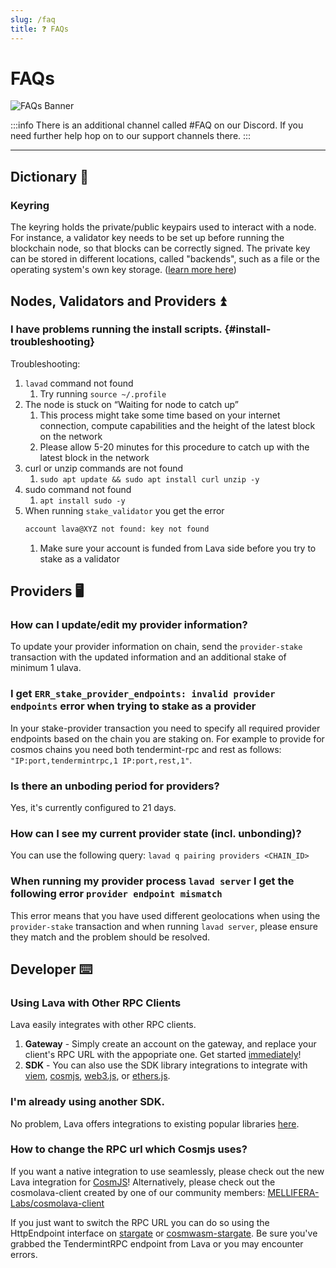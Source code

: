 ```yaml
---
slug: /faq
title: ❓ FAQs 
---
```


# FAQs

![FAQs Banner](/img/banner/FAQs.jpg)

:::info
There is an additional channel called #FAQ on our Discord. If you need further help hop on to our support channels there.
:::

<hr />

## Dictionary 📖

### Keyring
The keyring holds the private/public keypairs used to interact with a node. For instance, a validator key needs to be set up before running the blockchain node, so that blocks can be correctly signed. The private key can be stored in different locations, called "backends", such as a file or the operating system's own key storage. ([learn more here](https://docs.cosmos.network/main/run-node/keyring.html))


## Nodes, Validators and Providers ⏫
### I have problems running the install scripts. {#install-troubleshooting}

Troubleshooting:

1. `lavad` command not found
    1. Try running `source ~/.profile`
2. The node is stuck on “Waiting for node to catch up”
    1. This process might take some time based on your internet connection, compute capabilities and the height of the latest block on the network
    2. Please allow 5-20 minutes for this procedure to catch up with the latest block in the network
3. curl or unzip commands are not found
    1. `sudo apt update && sudo apt install curl unzip -y`
4. sudo command not found
    1. `apt install sudo -y`
5. When running `stake_validator` you get the error
    ```bash
    account lava@XYZ not found: key not found
    ```
    1. Make sure your account is funded from Lava side before you try to stake as a validator

## Providers 🖥️
### How can I update/edit my provider information?
To update your provider information on chain, send the `provider-stake` transaction with the updated information and an additional stake of minimum 1 ulava.

### I get `ERR_stake_provider_endpoints: invalid provider endpoints` error when trying to stake as a provider
In your stake-provider transaction you need to specify all required provider endpoints based on the chain you are staking on. For example to provide for cosmos chains you need both tendermint-rpc and rest as follows: `"IP:port,tendermintrpc,1 IP:port,rest,1"`.

### Is there an unboding period for providers?
Yes, it's currently configured to 21 days.

### How can I see my current provider state (incl. unbonding)?
You can use the following query: `lavad q pairing providers <CHAIN_ID>`

### When running my provider process `lavad server` I get the following error `provider endpoint mismatch`
This error means that you have used different geolocations when using  the `provider-stake` transaction and when running `lavad server`, please ensure they match and the problem should be resolved.

## Developer ⌨️



### Using Lava with Other RPC Clients

Lava easily integrates with other RPC clients. 

1. **Gateway** - Simply create an account on the gateway, and replace your client's RPC URL with the appopriate one. Get started [immediately](/gateway-getting-started)!
2. **SDK** - You can also use the SDK library integrations to integrate with [viem](/viem), [cosmjs](/cosmjs), [web3.js](/web3js), or [ethers.js](/ethersjs5).



### I'm already using another SDK.
No problem, Lava offers integrations to existing popular libraries [here](/sdk-integrations).


### How to change the RPC url which Cosmjs uses?

If you want a native integration to use seamlessly, please check out the new Lava integration for [CosmJS](/cosmjs)!
Alternatively, please check out the cosmolava-client created by one of our community members: [MELLIFERA-Labs/cosmolava-client](https://github.com/MELLIFERA-Labs/cosmolava-client)

If you just want to switch the RPC URL you can do so using the HttpEndpoint interface on [stargate](https://cosmos.github.io/cosmjs/latest/stargate/interfaces/HttpEndpoint.html#url) or [cosmwasm-stargate](https://cosmos.github.io/cosmjs/latest/cosmwasm-stargate/interfaces/HttpEndpoint.html#url). Be sure you've grabbed the TendermintRPC endpoint from Lava or you may encounter errors.
